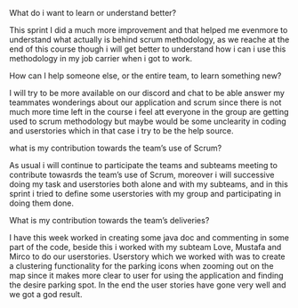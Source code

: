 What do i want to learn or understand better?

This sprint I did a much more improvement and that helped me evenmore to understand what actually is behind scrum methodology, as we reache at the end of this course though i will get better to understand how i can i use this methodology in my job carrier when i got to work.


How can I help someone else, or the entire team, to learn something new?

I will try to be more available on our discord and chat to be able answer my teammates wonderings about our application and scrum since there is not much more time left in the course i feel att everyone in the group are getting used to scrum methodology but maybe would be some unclearity in coding and userstories which in that case i try to be the help source.


what is my contribution towards the team’s use of Scrum?

As usual i will continue to participate the teams and subteams meeting to contribute towasrds the team’s use of Scrum, moreover i will successive doing my task and userstories both alone and with my subteams, and in this sprint i tried to define some userstories with my group and participating in doing them done. 


What is my contribution towards the team’s deliveries?

I have this week worked in creating some java doc and commenting in some part of the code, beside this i worked with my subteam Love, Mustafa and Mirco to do our userstories. Userstory which we worked with was to create a clustering functionality for the parking icons when zooming out on the map since it makes more clear to user for using the application and finding the desire parking spot. In the end the user stories have gone very well and we got a god result.



